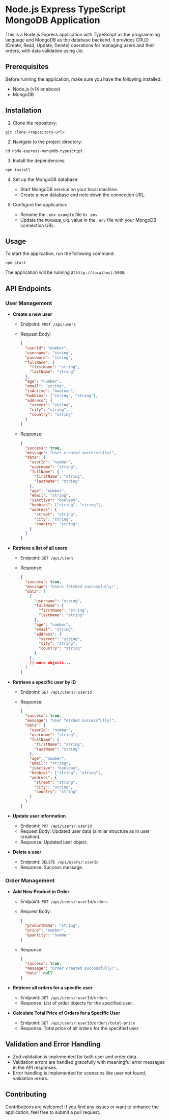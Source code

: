 
# Node.js Express TypeScript MongoDB Application

This is a Node.js Express application with TypeScript as the programming language and MongoDB as the database backend. It provides CRUD (Create, Read, Update, Delete) operations for managing users and their orders, with data validation using Joi.

## Prerequisites

Before running the application, make sure you have the following installed:

- Node.js (v14 or above)
- MongoDB

## Installation

1. Clone the repository:

```
git clone <repository-url>
```

2. Navigate to the project directory:

```
cd node-express-mongodb-typescript
```

3. Install the dependencies:

```
npm install
```

4. Set up the MongoDB database:

   - Start MongoDB service on your local machine.
   - Create a new database and note down the connection URL.

5. Configure the application:

   - Rename the `.env.example` file to `.env`.
   - Update the `MONGODB_URL` value in the `.env` file with your MongoDB connection URL.

## Usage

To start the application, run the following command:

```
npm start
```

The application will be running at `http://localhost:5000`.

## API Endpoints

### User Management

- **Create a new user**

  - Endpoint: `POST /api/users`
  - Request Body:

    ```json
    {
      "userId": "number",
      "username": "string",
      "password": "string",
      "fullName": {
        "firstName": "string",
        "lastName": "string"
      },
      "age": "number",
      "email": "string",
      "isActive": "boolean",
      "hobbies": ["string", "string"],
      "address": {
        "street": "string",
        "city": "string",
        "country": "string"
      }
    }
    ```

  - Response:

    ```json
    {
      "success": true,
      "message": "User created successfully!",
      "data": {
        "userId": "number",
        "username": "string",
        "fullName": {
          "firstName": "string",
          "lastName": "string"
        },
        "age": "number",
        "email": "string",
        "isActive": "boolean",
        "hobbies": ["string", "string"],
        "address": {
          "street": "string",
          "city": "string",
          "country": "string"
        }
      }
    }
    ```

- **Retrieve a list of all users**

  - Endpoint: `GET /api/users`
  - Response:

    ```json
    {
      "success": true,
      "message": "Users fetched successfully!",
      "data": [
        {
          "username": "string",
          "fullName": {
            "firstName": "string",
            "lastName": "string"
          },
          "age": "number",
          "email": "string",
          "address": {
            "street": "string",
            "city": "string",
            "country": "string"
          }
        },
        // more objects...
      ]
    }
    ```

- **Retrieve a specific user by ID**

  - Endpoint: `GET /api/users/:userId`
  - Response:

    ```json
    {
      "success": true,
      "message": "User fetched successfully!",
      "data": {
        "userId": "number",
        "username": "string",
        "fullName": {
          "firstName": "string",
          "lastName": "string"
        },
        "age": "number",
        "email": "string",
        "isActive": "boolean",
        "hobbies": ["string", "string"],
        "address": {
          "street": "string",
          "city": "string",
          "country": "string"
        }
      }
    }
    ```

- **Update user information**

  - Endpoint: `PUT /api/users/:userId`
  - Request Body: Updated user data (similar structure as in user creation).
  - Response: Updated user object.

- **Delete a user**

  - Endpoint: `DELETE /api/users/:userId`
  - Response: Success message.

### Order Management

- **Add New Product in Order**

  - Endpoint: `PUT /api/users/:userId/orders`
  - Request Body:

    ```json
    {
      "productName": "string",
      "price": "number",
      "quantity": "number"
    }
    ```

  - Response:

    ```json
    {
      "success": true,
      "message": "Order created successfully!",
      "data": null
    }
    ```

- **Retrieve all orders for a specific user**

  - Endpoint: `GET /api/users/:userId/orders`
  - Response: List of order objects for the specified user.

- **Calculate Total Price of Orders for a Specific User**

  - Endpoint: `GET /api/users/:userId/orders/total-price`
  - Response: Total price of all orders for the specified user.

## Validation and Error Handling

- Zod validation is implemented for both user and order data.
- Validation errors are handled gracefully with meaningful error messages in the API responses.
- Error handling is implemented for scenarios like user not found, validation errors.

## Contributing

Contributions are welcome! If you find any issues or want to enhance the application, feel free to submit a pull request.









